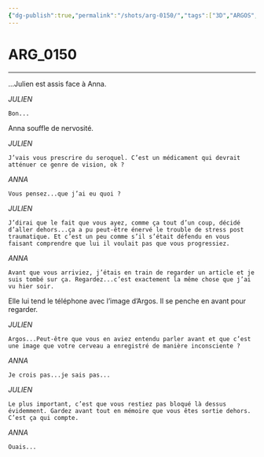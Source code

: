 ```yaml
---
{"dg-publish":true,"permalink":"/shots/arg-0150/","tags":["3D","ARGOS","Shots"],"created":"2024-12-19","updated":"2025-01-15"}
---
```



# ARG_0150
---
...Julien est assis face à Anna. 

*JULIEN* 
```
Bon... 
```
Anna souffle de nervosité. 

*JULIEN* 
```
J’vais vous prescrire du seroquel. C’est un médicament qui devrait atténuer ce genre de vision, ok ? 
```
*ANNA* 
```
Vous pensez...que j’ai eu quoi ? 
```
*JULIEN* 
```
J’dirai que le fait que vous ayez, comme ça tout d’un coup, décidé d’aller dehors...ça a pu peut-être énervé le trouble de stress post traumatique. Et c’est un peu comme s’il s’était défendu en vous faisant comprendre que lui il voulait pas que vous progressiez. 
```
*ANNA* 
```
Avant que vous arriviez, j’étais en train de regarder un article et je suis tombé sur ça. Regardez...c’est exactement la même chose que j’ai vu hier soir. 
```
Elle lui tend le téléphone avec l’image d’Argos. Il se penche en avant pour regarder. 

*JULIEN* 
```
Argos...Peut-être que vous en aviez entendu parler avant et que c’est une image que votre cerveau a enregistré de manière inconsciente ? 
```
*ANNA* 
```
Je crois pas...je sais pas... 
```
*JULIEN* 
```
Le plus important, c’est que vous restiez pas bloqué là dessus évidemment. Gardez avant tout en mémoire que vous êtes sortie dehors. C’est ça qui compte. 
```
*ANNA* 
```
Ouais... 
```

